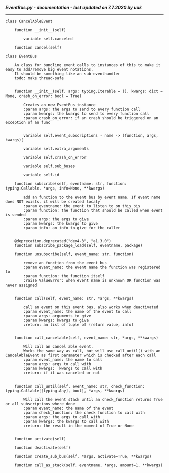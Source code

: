 ***EventBus.py - documentation - last updated on 7.7.2020 by uuk***
___

    class CancelAbleEvent

        function __init__(self)

            variable self.canceled

        function cancel(self)

    class EventBus
        
        An class for bundling event calls to instances of this to make it easy to add/remove big event notations.
        It should be something like an sub-eventhandler
        todo: make thread-safe


        function __init__(self, args: typing.Iterable = (), kwargs: dict = None, crash_on_error: bool = True)
            
            Creates an new EventBus instance
            :param args: the args to send to every function call
            :param kwargs: the kwargs to send to every function call
            :param crash_on_error: if an crash should be triggered on an exception of an func


            variable self.event_subscriptions - name -> (function, args, kwargs)[

            variable self.extra_arguments

            variable self.crash_on_error

            variable self.sub_buses

            variable self.id

        function subscribe(self, eventname: str, function: typing.Callable, *args, info=None, **kwargs)
            
            add an function to the event bus by event name. If event name does NOT exists, it will be created localy
            :param eventname: the event to listen to on this bis
            :param function: the function that should be called when event is sended
            :param args: the args to give
            :param kwargs: the kwargs to give
            :param info: an info to give for the caller


        @deprecation.deprecated("dev4-3", "a1.3.0")
        function subscribe_package_load(self, eventname, package)

        function unsubscribe(self, event_name: str, function)
            
            remove an function from the event bus
            :param event_name: the event name the function was registered to
            :param function: the function itself
            :raise ValueError: when event name is unknown OR function was never assigned


        function call(self, event_name: str, *args, **kwargs)
            
            call an event on this event bus. also works when deactivated
            :param event_name: the name of the event to call
            :param args: arguments to give
            :param kwargs: kwargs to give
            :return: an list of tuple of (return value, info)


        function call_cancelable(self, event_name: str, *args, **kwargs)
            
            Will call an cancel able event.
            Works the same way as call, but will use call_until() with an CancelAbleEvent as first parameter which is checked after each call
            :param event_name: the name to call
            :param args: args to call with
            :param kwargs:  kwargs to call with
            :return: if it was canceled or not


        function call_until(self, event_name: str, check_function: typing.Callable[[typing.Any], bool], *args, **kwargs)
            
            Will call the event stack until an check_function returns True or all subscriptions where done
            :param event_name: the name of the event
            :param check_function: the check function to call with
            :param args: the args to call with
            :param kwargs: the kwargs to call with
            :return: the result in the moment of True or None


        function activate(self)

        function deactivate(self)

        function create_sub_bus(self, *args, activate=True, **kwargs)

        function call_as_stack(self, eventname, *args, amount=1, **kwargs)